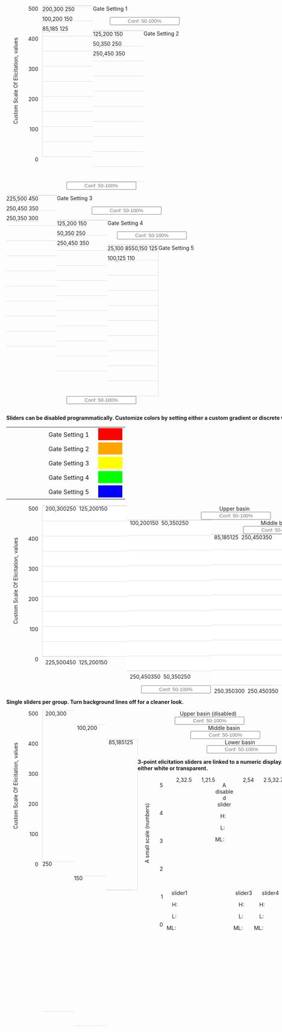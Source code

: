 
  <head>
    <link rel="stylesheet" type="text/css" href="https://code.jquery.com/ui/1.12.1/themes/base/jquery-ui.css"/>
    <script src="https://code.jquery.com/jquery-1.12.4.js"></script>
    <script src="https://code.jquery.com/ui/1.12.1/jquery-ui.js"></script>
    <script>
      function fourpointslider( id ) {
        // setup highlow range
          $( id + " .sliderpod" ).each(function( i ) {
             $(this).find( ".fourpointslider-vertical .highlow" ).each(function( j ) {
                // read initial values from markup and remove that
                var values = $( this ).text().split(',').map(Number);
                var min = parseFloat( $( this ).data("min") );
                var max = parseFloat( $( this ).data("max") );
                var step = parseFloat( $( this ).data("step") );
                var disab = $( this ).data("disabled");
                var disabled = (disab === 'TRUE' || disab === 'true' || disab === 1 || disab === '1' || disab === true);
                $( this ).empty().slider({
                  range: true,
                  min: min,
                  max: max,
                  step: step,
                  values: values,
                  animate: true,
                  disabled: disabled,
                  orientation: "vertical",
                  slide: function(event, ui) {
                    var ml = $(id + "ml" + i + "_" + j ).slider( "value");
                    if(ui.values[1] < ml | ui.values[0] > ml){
                       return false;
                    } else {
                      return ui.values;
                    }
                  },
                  stop: function(event, ui) {}
              });
            });
          });
          // setup ml point
          $( id + " .sliderpod" ).each(function( i ) {
              $(this).find( ".fourpointslider-vertical .ml" ).each(function( j ) {
                // read initial values from markup and remove that
                var value = parseFloat( $( this ).text() );
                var min = parseFloat( $( this ).data("min") );
                var max = parseFloat( $( this ).data("max") );
                var step = parseFloat( $( this ).data("step") );
                var disab = $( this ).data("disabled");
                var disabled = (disab === 'TRUE' || disab === 'true' || disab === 1 || disab === '1' || disab === true);
                $( this ).empty().slider({
                  value: value,
                  min: min,
                  max: max,
                  step: step,
                  animate: true,
                  disabled: disabled,
                  orientation: "vertical",
                  slide: function(event, ui) {
                    var high = $(id + "highlow" + i + "_" + j ).slider( "values", 1);
                    var low =  $(id + "highlow" + i + "_" + j ).slider( "values", 0);
                    if(ui.value > high | ui.value < low){
                       return false;
                    } else {
                      return ui.value;
                    }
                  },
                  stop: function(event, ui) {}
                });
             });
          });
        };
        function threepointslider( id ) {
        // setup highlow range
        $( id + " > span > span > .highlow" ).each(function( index ) {
          // read initial values from markup and remove that
          var values =  $( this ).text().split(',').map(Number);
          var minval = parseFloat( $( this ).data("min") );
          var maxval = parseFloat( $( this ).data("max") );
          var stepval = parseFloat( $( this ).data("step") );
          var disab = $( this ).data("disabled");
          var disabled = (disab === 'true' || disab === 1 || disab === '1' || disab === true);
          $( this ).empty().slider({
            range: true,
            min: minval,
            max: maxval,
            step: stepval,
            values: values,
            animate: true,
            disabled: disabled,
            orientation: "vertical",
            slide: function(event, ui) { 
              $( id + " .hlabel" + index ).html( $( id + "highlow" + index ).slider( "values", 1 ) );
              $( id + " .llabel" + index ).html( $( id + "highlow" + index ).slider( "values", 0 ) );
              var ml = $(id + "ml" + index ).slider( "value");
              if(ui.values[1] < ml | ui.values[0] > ml){
                 return false;
              } else {
                return ui.values;
              }
            },
            stop: function(event, ui) {},
            change: function(event, ui) {
              $( id + " .hlabel" + index ).html( $( id + "highlow" + index ).slider( "values", 1 ) );
              $( id + " .llabel" + index ).html( $( id + "highlow" + index ).slider( "values", 0 ) );
            }
          });
          $( id + " .hlabel" + index ).html( $( id + "highlow" + index ).slider( "values", 1 ) );
          $( id + " .llabel" + index ).html( $( id + "highlow" + index ).slider( "values", 0 ) );
        });
        // setup ml point
        $( id + " > span > span > .ml" ).each(function( index ) {
          // read initial values from markup and remove that
          var value = parseFloat( $( this ).text() );
          var minval = parseFloat( $( this ).data("min") );
          var maxval = parseFloat( $( this ).data("max") );
          var stepval = parseFloat( $( this ).data("step") );
          var disab = $( this ).data("disabled");
          var disabled = (disab === 'true' || disab === 1 || disab === '1' || disab === true);
          $( this ).empty().slider({
            value: value,
            min: minval,
            max: maxval,
            step: stepval,
            animate: true,
            disabled: disabled,
            orientation: "vertical",
            slide: function(event, ui) { 
              $( id + " .mllabel" + index ).html( $( id + "ml" + index ).slider( "value" ) );
              var high = $(id + "highlow" + index ).slider( "values", 1);
              var low =  $(id + "highlow" + index ).slider( "values", 0);
              if(ui.value > high | ui.value < low){
                 return false;
              } else {
                return ui.value;
              }
            },
            stop: function(event, ui) {},
            change: function(event, ui) {
              $( id + " .mllabel" + index ).html( $( id + "ml" + index ).slider( "value" ) );
            }
          });
          $( id + " .mllabel" + index ).html( $( id + "ml" + index ).slider( "value" ) );
        });
      };
    </script>
    <style>
      .text-bold {
        font-weight:bold;
      }
      
      /*.threepointslider {*/
      /*  padding:1em;*/
      /*  border: 1px solid gray;*/
      /*}*/
      .threepointslider-vertical {
        float:left;
        border-bottom: 1px solid #ddd;
        margin-bottom: 8px;
      }
      .threepointslider-vertical-axis {
        float:left
      }
      .threepointslider > span {
        float:left;
      }
      .threepointslider .x-axislabel {
        text-align:center;
      }
      .threepointslider > span > p {
        clear:both;
        width:6em;
      }
      .threepointslider > span > p > input {
        width:3em;
      }
      .threepointslider .highlow {
        height:300px; 
        float:left; 
        margin:0px 0px 0px 25px;
      }
      /*    #eq > span > .highlow.ui-slider-vertical { */
      /*      width: 0.4em;*/
      /*    }*/
      .threepointslider .highlow .ui-slider-range { 
      /*  background: #729fcf !important; */
        width: 1em !important;
      }
      .threepointslider .highlow .ui-slider-handle { 
        border-color: #729fcf !important; 
      /*      border-radius: 0.7em;*/
      /*      width: 1.4em;*/
      /*      height:1.4em;*/
        border-radius: 0.1em !important;
        width: 1.25em !important;
        height:0.4em !important;
        margin-bottom: -.3em !important;
      }

      .threepointslider .ml {
        height:300px; 
        float:left; 
        margin:0px;
      }
      .threepointslider .ml.ui-slider-vertical { 
        border: none !important;
        background: transparent !important;
      }
      .ml > .ui-slider-handle { 
        width: 0 !important;
        height: 0 !important; 
        border-top: 0.7em solid transparent !important; 
        border-right: 1.4em solid red !important; 
        border-bottom: 0.7em solid transparent !important;
        border-left: 0em solid transparent !important;
        border-radius:0 !important;
        background:transparent !important;
        margin-bottom: -0.8em !important;
      }

      .threepointslider-vertical-ylab {
          margin: 0px 0px 0px 16px;
          float: left;
          width: 3em;
      }

      .threepointslider-vertical-ylab p {
          -ms-transform: rotate(270deg); /* IE 9 */
          -webkit-transform: rotate(270deg); /* Safari 3-8 */
          transform: rotate(270deg);
          margin: 0;
          text-align: center;
      }

      /*###############################*/
      /*Grouped sliders*/
      /*###############################*/
      .sliderpod {
        float:left;
      }

      .fourpointslider-vertical {
        float:left;
        border-bottom: 1px solid #ddd;
        margin-bottom: 8px;
      }
      .fourpointslider-vertical-axis {
        float:left
      }
      .fourpointslider-input > span {
        float:left;
      }
      .fourpointslider-input .x-axislabel {
        padding: 0px 8px;
        text-align:center;
        margin:0px;
      }
      .fourpointslider-input > span > p {
        clear:both;
      }
      .fourpointslider-input > span > p > input {
        max-width: 9em;
        width: 100%;
      }
      .fourpointslider-input .highlow {
        float:left; 
        margin:-1px 0px 0px 8px;
      }
      .fourpointslider-input .ml {
        float:left; 
        margin:-1px 0px 0px 0px;
      }
      .fourpointslider-input .ml.ui-slider-vertical { 
        border: none !important;
        background: transparent !important;
      }
      .fourpointslider-input > span > .sliderpod > span > .ml > .ui-slider-handle { 
        width: 0; 
        height: 0; 
        border-top: 0.7em solid transparent; 
        border-right: 1.4em solid red; 
        border-bottom: 0.7em solid transparent;
        border-left: 0em solid transparent;
        border-radius:0;
        background:transparent;
        margin-bottom: -0.8em;
      }
      .fourpointslider-input > span > .sliderpod > .fourpointslider-vertical > .highlow > .ui-slider-range { 
        width: 1em;
      }
      /*.fourpointslider-input .highlow.fourpointslider0 .ui-slider-range { */
      /*  background: #003366; */
      /*}*/
      /*.fourpointslider-input .highlow.fourpointslider1 .ui-slider-range { */
      /*  background: #66b3ff; */
      /*}*/
      /*.fourpointslider-input .highlow.fourpointslider2 .ui-slider-range { */
      /*  background: #9966ff; */
      /*}*/
      /*.fourpointslider-input .highlow.fourpointslider3 .ui-slider-range { */
      /*  background: #800080; */
      /*}*/
      /*.fourpointslider-input .highlow.fourpointslider4 .ui-slider-range { */
      /*  background: #f4c441; */
      /*}*/
      /*.fourpointslider-input .highlow.fourpointslider5 .ui-slider-range { */
      /*  background: #f46d41; */
      /*}*/
      /*.fourpointslider-input .highlow.fourpointslider6 .ui-slider-range { */
      /*  background: #f44141; */
      /*}*/
      /*.fourpointslider-input .highlow.fourpointslider7 .ui-slider-range { */
      /*  background: #f441a6; */
      /*}*/
      .fourpointslider-input  > span > .sliderpod > .fourpointslider-vertical > .highlow > .ui-slider-handle { 
        border-color: #729fcf; 
        border-radius: 0.1em;
        width: 1.25em;
        height:0.4em;
        margin-bottom: -.3em;
      }
      .fourpointslider-input  > span > .sliderpod {
          float:left;
          margin-top:10px;
          margin-bottom:20px;
          padding: 0em 1.5em;
      }
      .fourpointslider-input p {
          margin:0px;
      }
      .fourpointslider-vertical-axis p {
          margin:0px;
      }

      .fourpointslider-vertical-ylab {
          margin: 0px 0px 0px 16px;
          float: left;
          width: 3em;
      }

      .fourpointslider-vertical-ylab p {
          -ms-transform: rotate(270deg); /* IE 9 */
          -webkit-transform: rotate(270deg); /* Safari 3-8 */
          transform: rotate(270deg);
          margin: 0;
          text-align: center;
      }
    </style>
  </head>

  <body>
    <div class="container-fluid">
      <h2 style="text-align:center;">Input Sliders For Expert Elicitation</h2>
      <div class="row">
        <div class="col-sm-8" style="min-width:900px;">
          <p class="text-bold">4-point elicitation with repeating grouped categories: Each element on the x-axis contains any number of sub-elements (provided all elements have the same number of sub-elements).</p>
          <p class="text-bold">Default colors are a blue gradient. The ML cannot move beyond the H or L and vice-versa.</p>
          <div id="byGate" type="fourpointslider" style="" class="fourpointslider-input">
            <table>
              <tr>
                <td style="padding:0em 1em 0em 7em;">Upper basin</td>
                <td>
                  <div style="padding:8px;height:1em;width:3em;background-color:#0044B2;"></div>
                </td>
              </tr>
              <tr>
                <td style="padding:0em 1em 0em 7em;">Middle basin</td>
                <td>
                  <div style="padding:8px;height:1em;width:3em;background-color:#638DD2;"></div>
                </td>
              </tr>
              <tr>
                <td style="padding:0em 1em 0em 7em;">Lower basin</td>
                <td>
                  <div style="padding:8px;height:1em;width:3em;background-color:#C6D7F2;"></div>
                </td>
              </tr>
            </table>
            <style>#byGate .highlow.fourpointslider0 .ui-slider-range {background: #0044B2;}
    #byGate .highlow.fourpointslider1 .ui-slider-range {background: #638DD2;}
    #byGate .highlow.fourpointslider2 .ui-slider-range {background: #C6D7F2;}</style>
            <div class="fourpointslider-vertical-ylab" style="height:400px;">
              <p style="height:400px;width:400px;">Custom Scale Of Elicitation, values</p>
            </div>
            <div class="fourpointslider-vertical-axis" style="height:400px;">
              <div class="tick" style="height: 80px;padding-right:10px;text-align:right;">
                <p>500</p>
              </div>
              <div class="tick" style="height: 80px;padding-right:10px;text-align:right;">
                <p>400</p>
              </div>
              <div class="tick" style="height: 80px;padding-right:10px;text-align:right;">
                <p>300</p>
              </div>
              <div class="tick" style="height: 80px;padding-right:10px;text-align:right;">
                <p>200</p>
              </div>
              <div class="tick" style="height: 80px;padding-right:10px;text-align:right;">
                <p>100</p>
              </div>
              <div style="padding:0px 10px;text-align:right;">
                <p>0</p>
              </div>
            </div>
            <span style="width:9.6em;min-width:6em;">
              <span class="sliderpod" style="height:400px;width:9.6em;min-width:6em;background: repeating-linear-gradient(to bottom, #ddd, #ddd 1px, #00000000 1px, #00000000 10%);border-top:1px solid #ddd;border-bottom:1px solid #ddd;border-left:1px solid #ddd;">
                <span class="fourpointslider-vertical">
                  <span id="byGatehighlow0_0" class="highlow fourpointslider0" style="height:400px;" data-min="0" data-max="500" data-step="1" data-disabled="FALSE" data-name="Upper basin">200,300</span>
                  <span id="byGateml0_0" class="ml fourpointslider0" style="height:400px;" data-min="0" data-max="500" data-step="1" data-disabled="FALSE" data-name="Upper basin">250</span>
                </span>
                <span class="fourpointslider-vertical">
                  <span id="byGatehighlow0_1" class="highlow fourpointslider1" style="height:400px;" data-min="0" data-max="500" data-step="1" data-disabled="FALSE" data-name="Middle basin">100,200</span>
                  <span id="byGateml0_1" class="ml fourpointslider1" style="height:400px;" data-min="0" data-max="500" data-step="1" data-disabled="FALSE" data-name="Middle basin">150</span>
                </span>
                <span class="fourpointslider-vertical">
                  <span id="byGatehighlow0_2" class="highlow fourpointslider2" style="height:400px;" data-min="0" data-max="500" data-step="1" data-disabled="FALSE" data-name="Lower basin">85,185</span>
                  <span id="byGateml0_2" class="ml fourpointslider2" style="height:400px;" data-min="0" data-max="500" data-step="1" data-disabled="FALSE" data-name="Lower basin">125</span>
                </span>
              </span>
              <p class="x-axislabel">Gate Setting 1</p>
              <p style="text-align:center;">
                <input style="text-align:center;" type="text" placeholder="Conf: 50-100%"/>
              </p>
            </span>
            <span style="width:9.6em;min-width:6em;">
              <span class="sliderpod" style="height:400px;width:9.6em;min-width:6em;background: repeating-linear-gradient(to bottom, #ddd, #ddd 1px, #00000000 1px, #00000000 10%);border-top:1px solid #ddd;border-bottom:1px solid #ddd;">
                <span class="fourpointslider-vertical">
                  <span id="byGatehighlow1_0" class="highlow fourpointslider0" style="height:400px;" data-min="0" data-max="500" data-step="1" data-disabled="FALSE" data-name="Upper basin">125,200</span>
                  <span id="byGateml1_0" class="ml fourpointslider0" style="height:400px;" data-min="0" data-max="500" data-step="1" data-disabled="FALSE" data-name="Upper basin">150</span>
                </span>
                <span class="fourpointslider-vertical">
                  <span id="byGatehighlow1_1" class="highlow fourpointslider1" style="height:400px;" data-min="0" data-max="500" data-step="1" data-disabled="FALSE" data-name="Middle basin">50,350</span>
                  <span id="byGateml1_1" class="ml fourpointslider1" style="height:400px;" data-min="0" data-max="500" data-step="1" data-disabled="FALSE" data-name="Middle basin">250</span>
                </span>
                <span class="fourpointslider-vertical">
                  <span id="byGatehighlow1_2" class="highlow fourpointslider2" style="height:400px;" data-min="0" data-max="500" data-step="1" data-disabled="FALSE" data-name="Lower basin">250,450</span>
                  <span id="byGateml1_2" class="ml fourpointslider2" style="height:400px;" data-min="0" data-max="500" data-step="1" data-disabled="FALSE" data-name="Lower basin">350</span>
                </span>
              </span>
              <p class="x-axislabel">Gate Setting 2</p>
              <p style="text-align:center;">
                <input style="text-align:center;" type="text" placeholder="Conf: 50-100%"/>
              </p>
            </span>
            <span style="width:9.6em;min-width:6em;">
              <span class="sliderpod" style="height:400px;width:9.6em;min-width:6em;background: repeating-linear-gradient(to bottom, #ddd, #ddd 1px, #00000000 1px, #00000000 10%);border-top:1px solid #ddd;border-bottom:1px solid #ddd;">
                <span class="fourpointslider-vertical">
                  <span id="byGatehighlow2_0" class="highlow fourpointslider0" style="height:400px;" data-min="0" data-max="500" data-step="1" data-disabled="FALSE" data-name="Upper basin">225,500</span>
                  <span id="byGateml2_0" class="ml fourpointslider0" style="height:400px;" data-min="0" data-max="500" data-step="1" data-disabled="FALSE" data-name="Upper basin">450</span>
                </span>
                <span class="fourpointslider-vertical">
                  <span id="byGatehighlow2_1" class="highlow fourpointslider1" style="height:400px;" data-min="0" data-max="500" data-step="1" data-disabled="FALSE" data-name="Middle basin">250,450</span>
                  <span id="byGateml2_1" class="ml fourpointslider1" style="height:400px;" data-min="0" data-max="500" data-step="1" data-disabled="FALSE" data-name="Middle basin">350</span>
                </span>
                <span class="fourpointslider-vertical">
                  <span id="byGatehighlow2_2" class="highlow fourpointslider2" style="height:400px;" data-min="0" data-max="500" data-step="1" data-disabled="FALSE" data-name="Lower basin">250,350</span>
                  <span id="byGateml2_2" class="ml fourpointslider2" style="height:400px;" data-min="0" data-max="500" data-step="1" data-disabled="FALSE" data-name="Lower basin">300</span>
                </span>
              </span>
              <p class="x-axislabel">Gate Setting 3</p>
              <p style="text-align:center;">
                <input style="text-align:center;" type="text" placeholder="Conf: 50-100%"/>
              </p>
            </span>
            <span style="width:9.6em;min-width:6em;">
              <span class="sliderpod" style="height:400px;width:9.6em;min-width:6em;background: repeating-linear-gradient(to bottom, #ddd, #ddd 1px, #00000000 1px, #00000000 10%);border-top:1px solid #ddd;border-bottom:1px solid #ddd;">
                <span class="fourpointslider-vertical">
                  <span id="byGatehighlow3_0" class="highlow fourpointslider0" style="height:400px;" data-min="0" data-max="500" data-step="1" data-disabled="FALSE" data-name="Upper basin">125,200</span>
                  <span id="byGateml3_0" class="ml fourpointslider0" style="height:400px;" data-min="0" data-max="500" data-step="1" data-disabled="FALSE" data-name="Upper basin">150</span>
                </span>
                <span class="fourpointslider-vertical">
                  <span id="byGatehighlow3_1" class="highlow fourpointslider1" style="height:400px;" data-min="0" data-max="500" data-step="1" data-disabled="FALSE" data-name="Middle basin">50,350</span>
                  <span id="byGateml3_1" class="ml fourpointslider1" style="height:400px;" data-min="0" data-max="500" data-step="1" data-disabled="FALSE" data-name="Middle basin">250</span>
                </span>
                <span class="fourpointslider-vertical">
                  <span id="byGatehighlow3_2" class="highlow fourpointslider2" style="height:400px;" data-min="0" data-max="500" data-step="1" data-disabled="FALSE" data-name="Lower basin">250,450</span>
                  <span id="byGateml3_2" class="ml fourpointslider2" style="height:400px;" data-min="0" data-max="500" data-step="1" data-disabled="FALSE" data-name="Lower basin">350</span>
                </span>
              </span>
              <p class="x-axislabel">Gate Setting 4</p>
              <p style="text-align:center;">
                <input style="text-align:center;" type="text" placeholder="Conf: 50-100%"/>
              </p>
            </span>
            <span style="width:9.6em;min-width:6em;">
              <span class="sliderpod" style="height:400px;width:9.6em;min-width:6em;background: repeating-linear-gradient(to bottom, #ddd, #ddd 1px, #00000000 1px, #00000000 10%);border-top:1px solid #ddd;border-bottom:1px solid #ddd;border-right:1px solid #ddd;">
                <span class="fourpointslider-vertical">
                  <span id="byGatehighlow4_0" class="highlow fourpointslider0" style="height:400px;" data-min="0" data-max="500" data-step="1" data-disabled="FALSE" data-name="Upper basin">25,100</span>
                  <span id="byGateml4_0" class="ml fourpointslider0" style="height:400px;" data-min="0" data-max="500" data-step="1" data-disabled="FALSE" data-name="Upper basin">85</span>
                </span>
                <span class="fourpointslider-vertical">
                  <span id="byGatehighlow4_1" class="highlow fourpointslider1" style="height:400px;" data-min="0" data-max="500" data-step="1" data-disabled="FALSE" data-name="Middle basin">50,150</span>
                  <span id="byGateml4_1" class="ml fourpointslider1" style="height:400px;" data-min="0" data-max="500" data-step="1" data-disabled="FALSE" data-name="Middle basin">125</span>
                </span>
                <span class="fourpointslider-vertical">
                  <span id="byGatehighlow4_2" class="highlow fourpointslider2" style="height:400px;" data-min="0" data-max="500" data-step="1" data-disabled="FALSE" data-name="Lower basin">100,125</span>
                  <span id="byGateml4_2" class="ml fourpointslider2" style="height:400px;" data-min="0" data-max="500" data-step="1" data-disabled="FALSE" data-name="Lower basin">110</span>
                </span>
              </span>
              <p class="x-axislabel">Gate Setting 5</p>
              <p style="text-align:center;">
                <input style="text-align:center;" type="text" placeholder="Conf: 50-100%"/>
              </p>
            </span>
            <script type="text/javascript">fourpointslider( '#byGate' );</script>
          </div>
        </div>
        <div class="col-sm-8" style="min-width:900px;">
          <div class="well" style="overflow:hidden;">
            <p class="text-bold">Sliders can be disabled programmatically. Customize colors by setting either a custom gradient or discrete values.</p>
            <div id="byBasin" type="fourpointslider" style="" class="fourpointslider-input">
              <table>
                <tr>
                  <td style="padding:0em 1em 0em 7em;">Gate Setting 1</td>
                  <td>
                    <div style="padding:8px;height:1em;width:3em;background-color:#FF0000;"></div>
                  </td>
                </tr>
                <tr>
                  <td style="padding:0em 1em 0em 7em;">Gate Setting 2</td>
                  <td>
                    <div style="padding:8px;height:1em;width:3em;background-color:#FFA500;"></div>
                  </td>
                </tr>
                <tr>
                  <td style="padding:0em 1em 0em 7em;">Gate Setting 3</td>
                  <td>
                    <div style="padding:8px;height:1em;width:3em;background-color:#FFFF00;"></div>
                  </td>
                </tr>
                <tr>
                  <td style="padding:0em 1em 0em 7em;">Gate Setting 4</td>
                  <td>
                    <div style="padding:8px;height:1em;width:3em;background-color:#00FF00;"></div>
                  </td>
                </tr>
                <tr>
                  <td style="padding:0em 1em 0em 7em;">Gate Setting 5</td>
                  <td>
                    <div style="padding:8px;height:1em;width:3em;background-color:#0000FF;"></div>
                  </td>
                </tr>
              </table>
              <style>#byBasin .highlow.fourpointslider0 .ui-slider-range {background: #FF0000;}
    #byBasin .highlow.fourpointslider1 .ui-slider-range {background: #FFA500;}
    #byBasin .highlow.fourpointslider2 .ui-slider-range {background: #FFFF00;}
    #byBasin .highlow.fourpointslider3 .ui-slider-range {background: #00FF00;}
    #byBasin .highlow.fourpointslider4 .ui-slider-range {background: #0000FF;}</style>
              <div class="fourpointslider-vertical-ylab" style="height:400px;">
                <p style="height:400px;width:400px;">Custom Scale Of Elicitation, values</p>
              </div>
              <div class="fourpointslider-vertical-axis" style="height:400px;">
                <div class="tick" style="height: 80px;padding-right:10px;text-align:right;">
                  <p>500</p>
                </div>
                <div class="tick" style="height: 80px;padding-right:10px;text-align:right;">
                  <p>400</p>
                </div>
                <div class="tick" style="height: 80px;padding-right:10px;text-align:right;">
                  <p>300</p>
                </div>
                <div class="tick" style="height: 80px;padding-right:10px;text-align:right;">
                  <p>200</p>
                </div>
                <div class="tick" style="height: 80px;padding-right:10px;text-align:right;">
                  <p>100</p>
                </div>
                <div style="padding:0px 10px;text-align:right;">
                  <p>0</p>
                </div>
              </div>
              <span style="width:16em;min-width:6em;">
                <span class="sliderpod" style="height:400px;width:16em;min-width:6em;background: repeating-linear-gradient(to bottom, #ddd, #ddd 1px, #fff 1px, #fff 10%);border-top:1px solid #ddd;border-bottom:1px solid #ddd;border-left:1px solid #ddd;">
                  <span class="fourpointslider-vertical">
                    <span id="byBasinhighlow0_0" class="highlow fourpointslider0" style="height:400px;" data-min="0" data-max="500" data-step="1" data-disabled="1" data-name="Gate Setting 1">200,300</span>
                    <span id="byBasinml0_0" class="ml fourpointslider0" style="height:400px;" data-min="0" data-max="500" data-step="1" data-disabled="1" data-name="Gate Setting 1">250</span>
                  </span>
                  <span class="fourpointslider-vertical">
                    <span id="byBasinhighlow0_1" class="highlow fourpointslider1" style="height:400px;" data-min="0" data-max="500" data-step="1" data-disabled="FALSE" data-name="Gate Setting 2">125,200</span>
                    <span id="byBasinml0_1" class="ml fourpointslider1" style="height:400px;" data-min="0" data-max="500" data-step="1" data-disabled="FALSE" data-name="Gate Setting 2">150</span>
                  </span>
                  <span class="fourpointslider-vertical">
                    <span id="byBasinhighlow0_2" class="highlow fourpointslider2" style="height:400px;" data-min="0" data-max="500" data-step="1" data-disabled="FALSE" data-name="Gate Setting 3">225,500</span>
                    <span id="byBasinml0_2" class="ml fourpointslider2" style="height:400px;" data-min="0" data-max="500" data-step="1" data-disabled="FALSE" data-name="Gate Setting 3">450</span>
                  </span>
                  <span class="fourpointslider-vertical">
                    <span id="byBasinhighlow0_3" class="highlow fourpointslider3" style="height:400px;" data-min="0" data-max="500" data-step="1" data-disabled="FALSE" data-name="Gate Setting 4">125,200</span>
                    <span id="byBasinml0_3" class="ml fourpointslider3" style="height:400px;" data-min="0" data-max="500" data-step="1" data-disabled="FALSE" data-name="Gate Setting 4">150</span>
                  </span>
                  <span class="fourpointslider-vertical">
                    <span id="byBasinhighlow0_4" class="highlow fourpointslider4" style="height:400px;" data-min="0" data-max="500" data-step="1" data-disabled="FALSE" data-name="Gate Setting 5">25,100</span>
                    <span id="byBasinml0_4" class="ml fourpointslider4" style="height:400px;" data-min="0" data-max="500" data-step="1" data-disabled="FALSE" data-name="Gate Setting 5">85</span>
                  </span>
                </span>
                <p class="x-axislabel">Upper basin</p>
                <p style="text-align:center;">
                  <input style="text-align:center;" type="text" placeholder="Conf: 50-100%"/>
                </p>
              </span>
              <span style="width:16em;min-width:6em;">
                <span class="sliderpod" style="height:400px;width:16em;min-width:6em;background: repeating-linear-gradient(to bottom, #ddd, #ddd 1px, #fff 1px, #fff 10%);border-top:1px solid #ddd;border-bottom:1px solid #ddd;">
                  <span class="fourpointslider-vertical">
                    <span id="byBasinhighlow1_0" class="highlow fourpointslider0" style="height:400px;" data-min="0" data-max="500" data-step="1" data-disabled="FALSE" data-name="Gate Setting 1">100,200</span>
                    <span id="byBasinml1_0" class="ml fourpointslider0" style="height:400px;" data-min="0" data-max="500" data-step="1" data-disabled="FALSE" data-name="Gate Setting 1">150</span>
                  </span>
                  <span class="fourpointslider-vertical">
                    <span id="byBasinhighlow1_1" class="highlow fourpointslider1" style="height:400px;" data-min="0" data-max="500" data-step="1" data-disabled="FALSE" data-name="Gate Setting 2">50,350</span>
                    <span id="byBasinml1_1" class="ml fourpointslider1" style="height:400px;" data-min="0" data-max="500" data-step="1" data-disabled="FALSE" data-name="Gate Setting 2">250</span>
                  </span>
                  <span class="fourpointslider-vertical">
                    <span id="byBasinhighlow1_2" class="highlow fourpointslider2" style="height:400px;" data-min="0" data-max="500" data-step="1" data-disabled="FALSE" data-name="Gate Setting 3">250,450</span>
                    <span id="byBasinml1_2" class="ml fourpointslider2" style="height:400px;" data-min="0" data-max="500" data-step="1" data-disabled="FALSE" data-name="Gate Setting 3">350</span>
                  </span>
                  <span class="fourpointslider-vertical">
                    <span id="byBasinhighlow1_3" class="highlow fourpointslider3" style="height:400px;" data-min="0" data-max="500" data-step="1" data-disabled="FALSE" data-name="Gate Setting 4">50,350</span>
                    <span id="byBasinml1_3" class="ml fourpointslider3" style="height:400px;" data-min="0" data-max="500" data-step="1" data-disabled="FALSE" data-name="Gate Setting 4">250</span>
                  </span>
                  <span class="fourpointslider-vertical">
                    <span id="byBasinhighlow1_4" class="highlow fourpointslider4" style="height:400px;" data-min="0" data-max="500" data-step="1" data-disabled="FALSE" data-name="Gate Setting 5">50,150</span>
                    <span id="byBasinml1_4" class="ml fourpointslider4" style="height:400px;" data-min="0" data-max="500" data-step="1" data-disabled="FALSE" data-name="Gate Setting 5">125</span>
                  </span>
                </span>
                <p class="x-axislabel">Middle basin</p>
                <p style="text-align:center;">
                  <input style="text-align:center;" type="text" placeholder="Conf: 50-100%"/>
                </p>
              </span>
              <span style="width:16em;min-width:6em;">
                <span class="sliderpod" style="height:400px;width:16em;min-width:6em;background: repeating-linear-gradient(to bottom, #ddd, #ddd 1px, #fff 1px, #fff 10%);border-top:1px solid #ddd;border-bottom:1px solid #ddd;border-right:1px solid #ddd;">
                  <span class="fourpointslider-vertical">
                    <span id="byBasinhighlow2_0" class="highlow fourpointslider0" style="height:400px;" data-min="0" data-max="500" data-step="1" data-disabled="FALSE" data-name="Gate Setting 1">85,185</span>
                    <span id="byBasinml2_0" class="ml fourpointslider0" style="height:400px;" data-min="0" data-max="500" data-step="1" data-disabled="FALSE" data-name="Gate Setting 1">125</span>
                  </span>
                  <span class="fourpointslider-vertical">
                    <span id="byBasinhighlow2_1" class="highlow fourpointslider1" style="height:400px;" data-min="0" data-max="500" data-step="1" data-disabled="FALSE" data-name="Gate Setting 2">250,450</span>
                    <span id="byBasinml2_1" class="ml fourpointslider1" style="height:400px;" data-min="0" data-max="500" data-step="1" data-disabled="FALSE" data-name="Gate Setting 2">350</span>
                  </span>
                  <span class="fourpointslider-vertical">
                    <span id="byBasinhighlow2_2" class="highlow fourpointslider2" style="height:400px;" data-min="0" data-max="500" data-step="1" data-disabled="FALSE" data-name="Gate Setting 3">250,350</span>
                    <span id="byBasinml2_2" class="ml fourpointslider2" style="height:400px;" data-min="0" data-max="500" data-step="1" data-disabled="FALSE" data-name="Gate Setting 3">300</span>
                  </span>
                  <span class="fourpointslider-vertical">
                    <span id="byBasinhighlow2_3" class="highlow fourpointslider3" style="height:400px;" data-min="0" data-max="500" data-step="1" data-disabled="FALSE" data-name="Gate Setting 4">250,450</span>
                    <span id="byBasinml2_3" class="ml fourpointslider3" style="height:400px;" data-min="0" data-max="500" data-step="1" data-disabled="FALSE" data-name="Gate Setting 4">350</span>
                  </span>
                  <span class="fourpointslider-vertical">
                    <span id="byBasinhighlow2_4" class="highlow fourpointslider4" style="height:400px;" data-min="0" data-max="500" data-step="1" data-disabled="FALSE" data-name="Gate Setting 5">100,125</span>
                    <span id="byBasinml2_4" class="ml fourpointslider4" style="height:400px;" data-min="0" data-max="500" data-step="1" data-disabled="FALSE" data-name="Gate Setting 5">110</span>
                  </span>
                </span>
                <p class="x-axislabel">Lower basin</p>
                <p style="text-align:center;">
                  <input style="text-align:center;" type="text" placeholder="Conf: 50-100%"/>
                </p>
              </span>
              <script type="text/javascript">fourpointslider( '#byBasin' );</script>
            </div>
          </div>
        </div>
        <div class="col-sm-8" style="min-width:900px;">
          <p class="text-bold">Single sliders per group. Turn background lines off for a cleaner look.</p>
          <div id="singles" type="fourpointslider" style="" class="fourpointslider-input">
            <style>#singles .highlow.fourpointslider0 .ui-slider-range {background: #0044B2;}</style>
            <div class="fourpointslider-vertical-ylab" style="height:400px;">
              <p style="height:400px;width:400px;">Custom Scale Of Elicitation, values</p>
            </div>
            <div class="fourpointslider-vertical-axis" style="height:400px;">
              <div class="tick" style="height: 80px;padding-right:10px;text-align:right;">
                <p>500</p>
              </div>
              <div class="tick" style="height: 80px;padding-right:10px;text-align:right;">
                <p>400</p>
              </div>
              <div class="tick" style="height: 80px;padding-right:10px;text-align:right;">
                <p>300</p>
              </div>
              <div class="tick" style="height: 80px;padding-right:10px;text-align:right;">
                <p>200</p>
              </div>
              <div class="tick" style="height: 80px;padding-right:10px;text-align:right;">
                <p>100</p>
              </div>
              <div style="padding:0px 10px;text-align:right;">
                <p>0</p>
              </div>
            </div>
            <span style="width:3.2em;min-width:6em;">
              <span class="sliderpod" style="height:400px;width:3.2em;min-width:6em;background:#00000000;border-top:1px solid #ddd;border-bottom:1px solid #ddd;border-left:1px solid #ddd;">
                <span class="fourpointslider-vertical">
                  <span id="singleshighlow0_0" class="highlow fourpointslider0" style="height:400px;" data-min="0" data-max="500" data-step="1" data-disabled="1" data-name="Gate Setting 1">200,300</span>
                  <span id="singlesml0_0" class="ml fourpointslider0" style="height:400px;" data-min="0" data-max="500" data-step="1" data-disabled="1" data-name="Gate Setting 1">250</span>
                </span>
              </span>
              <p class="x-axislabel">Upper basin (disabled)</p>
              <p style="text-align:center;">
                <input style="text-align:center;" type="text" placeholder="Conf: 50-100%"/>
              </p>
            </span>
            <span style="width:3.2em;min-width:6em;">
              <span class="sliderpod" style="height:400px;width:3.2em;min-width:6em;background:#00000000;border-top:1px solid #ddd;border-bottom:1px solid #ddd;">
                <span class="fourpointslider-vertical">
                  <span id="singleshighlow1_0" class="highlow fourpointslider0" style="height:400px;" data-min="0" data-max="500" data-step="1" data-disabled="FALSE" data-name="Gate Setting 1">100,200</span>
                  <span id="singlesml1_0" class="ml fourpointslider0" style="height:400px;" data-min="0" data-max="500" data-step="1" data-disabled="FALSE" data-name="Gate Setting 1">150</span>
                </span>
              </span>
              <p class="x-axislabel">Middle basin</p>
              <p style="text-align:center;">
                <input style="text-align:center;" type="text" placeholder="Conf: 50-100%"/>
              </p>
            </span>
            <span style="width:3.2em;min-width:6em;">
              <span class="sliderpod" style="height:400px;width:3.2em;min-width:6em;background:#00000000;border-top:1px solid #ddd;border-bottom:1px solid #ddd;border-right:1px solid #ddd;">
                <span class="fourpointslider-vertical">
                  <span id="singleshighlow2_0" class="highlow fourpointslider0" style="height:400px;" data-min="0" data-max="500" data-step="1" data-disabled="FALSE" data-name="Gate Setting 1">85,185</span>
                  <span id="singlesml2_0" class="ml fourpointslider0" style="height:400px;" data-min="0" data-max="500" data-step="1" data-disabled="FALSE" data-name="Gate Setting 1">125</span>
                </span>
              </span>
              <p class="x-axislabel">Lower basin</p>
              <p style="text-align:center;">
                <input style="text-align:center;" type="text" placeholder="Conf: 50-100%"/>
              </p>
            </span>
            <script type="text/javascript">fourpointslider( '#singles' );</script>
          </div>
        </div>
        <div class="col-sm-8" style="min-width:900px;">
          <div class="well" style="overflow:hidden;">
            <p class="text-bold">3-point elicitation sliders are linked to a numeric display. Backgrounds can be either white or transparent.</p>
            <div id="threepointers" type="threepointslider" style="display:inline-flex;" class="form-group shiny-input-container threepointslider">
              <style>#threepointers .highlow .ui-slider-range {background: #0044b2;}</style>
              <div class="threepointslider-vertical-ylab" style="height:300px;">
                <p style="height:300px;width:300px;">A small scale (numbers)</p>
              </div>
              <div class="threepointslider-vertical-axis">
                <div class="tick" style="height: 60px;padding-right:10px;text-align:right;">
                  <p>5</p>
                </div>
                <div class="tick" style="height: 60px;padding-right:10px;text-align:right;">
                  <p>4</p>
                </div>
                <div class="tick" style="height: 60px;padding-right:10px;text-align:right;">
                  <p>3</p>
                </div>
                <div class="tick" style="height: 60px;padding-right:10px;text-align:right;">
                  <p>2</p>
                </div>
                <div class="tick" style="height: 60px;padding-right:10px;text-align:right;">
                  <p>1</p>
                </div>
                <div style="padding-right:10px;text-align:right;">
                  <p>0</p>
                </div>
              </div>
              <span>
                <span class="threepointslider-vertical" style="width:6.5em;height:300px;margin-top:10px;margin-bottom:20px;background: repeating-linear-gradient(to bottom, #ddd, #ddd 1px, #00000000 1px, #00000000 10%);border-top:1px solid #ddd;border-bottom:1px solid #ddd;border-left:1px solid #ddd;">
                  <span id="threepointershighlow0" class="highlow" style="height:300px;" data-min="0" data-max="5" data-step="0.1" data-disabled>2,3</span>
                  <span id="threepointersml0" class="ml" style="height:300px;" data-min="0" data-max="5" data-step="0.1" data-disabled>2.5</span>
                </span>
                <p class="x-axislabel">slider1</p>
                <p>
                  <p style="padding-left:1em;display:inline;">H:</p>
                  <p class="hlabel0" id="threepointershlabel0" style="display:inline; color:#f6931f; font-weight:bold;"></p>
                </p>
                <p>
                  <p style="padding-left:1em;display:inline;">L:</p>
                  <p class="llabel0" id="threepointersllabel0" style="display:inline; color:#f6931f; font-weight:bold;"></p>
                </p>
                <p>
                  <p style="display:inline;">ML:</p>
                  <p class="mllabel0" id="threepointersmllabel0" style="display:inline; color:#f6931f; font-weight:bold;"></p>
                </p>
              </span>
              <span>
                <span class="threepointslider-vertical" style="width:6.5em;height:300px;margin-top:10px;margin-bottom:20px;background: repeating-linear-gradient(to bottom, #ddd, #ddd 1px, #00000000 1px, #00000000 10%);border-top:1px solid #ddd;border-bottom:1px solid #ddd;">
                  <span id="threepointershighlow1" class="highlow" style="height:300px;" data-min="0" data-max="5" data-step="0.1" data-disabled="1">1,2</span>
                  <span id="threepointersml1" class="ml" style="height:300px;" data-min="0" data-max="5" data-step="0.1" data-disabled="1">1.5</span>
                </span>
                <p class="x-axislabel">A disabled slider</p>
                <p>
                  <p style="padding-left:1em;display:inline;">H:</p>
                  <p class="hlabel1" id="threepointershlabel1" style="display:inline; color:#f6931f; font-weight:bold;"></p>
                </p>
                <p>
                  <p style="padding-left:1em;display:inline;">L:</p>
                  <p class="llabel1" id="threepointersllabel1" style="display:inline; color:#f6931f; font-weight:bold;"></p>
                </p>
                <p>
                  <p style="display:inline;">ML:</p>
                  <p class="mllabel1" id="threepointersmllabel1" style="display:inline; color:#f6931f; font-weight:bold;"></p>
                </p>
              </span>
              <span>
                <span class="threepointslider-vertical" style="width:6.5em;height:300px;margin-top:10px;margin-bottom:20px;background: repeating-linear-gradient(to bottom, #ddd, #ddd 1px, #00000000 1px, #00000000 10%);border-top:1px solid #ddd;border-bottom:1px solid #ddd;">
                  <span id="threepointershighlow2" class="highlow" style="height:300px;" data-min="0" data-max="5" data-step="0.1" data-disabled>2,5</span>
                  <span id="threepointersml2" class="ml" style="height:300px;" data-min="0" data-max="5" data-step="0.1" data-disabled>4</span>
                </span>
                <p class="x-axislabel">slider3</p>
                <p>
                  <p style="padding-left:1em;display:inline;">H:</p>
                  <p class="hlabel2" id="threepointershlabel2" style="display:inline; color:#f6931f; font-weight:bold;"></p>
                </p>
                <p>
                  <p style="padding-left:1em;display:inline;">L:</p>
                  <p class="llabel2" id="threepointersllabel2" style="display:inline; color:#f6931f; font-weight:bold;"></p>
                </p>
                <p>
                  <p style="display:inline;">ML:</p>
                  <p class="mllabel2" id="threepointersmllabel2" style="display:inline; color:#f6931f; font-weight:bold;"></p>
                </p>
              </span>
              <span>
                <span class="threepointslider-vertical" style="width:6.5em;height:300px;margin-top:10px;margin-bottom:20px;background: repeating-linear-gradient(to bottom, #ddd, #ddd 1px, #00000000 1px, #00000000 10%);border-top:1px solid #ddd;border-bottom:1px solid #ddd;border-right:1px solid #ddd;">
                  <span id="threepointershighlow3" class="highlow" style="height:300px;" data-min="0" data-max="5" data-step="0.1" data-disabled>2.5,3</span>
                  <span id="threepointersml3" class="ml" style="height:300px;" data-min="0" data-max="5" data-step="0.1" data-disabled>2.75</span>
                </span>
                <p class="x-axislabel">slider4</p>
                <p>
                  <p style="padding-left:1em;display:inline;">H:</p>
                  <p class="hlabel3" id="threepointershlabel3" style="display:inline; color:#f6931f; font-weight:bold;"></p>
                </p>
                <p>
                  <p style="padding-left:1em;display:inline;">L:</p>
                  <p class="llabel3" id="threepointersllabel3" style="display:inline; color:#f6931f; font-weight:bold;"></p>
                </p>
                <p>
                  <p style="display:inline;">ML:</p>
                  <p class="mllabel3" id="threepointersmllabel3" style="display:inline; color:#f6931f; font-weight:bold;"></p>
                </p>
              </span>
              <script type="text/javascript">threepointslider( '#threepointers' );</script>
            </div>
          </div>
        </div>
        <div style="min-height:200px;"></div>
      </div>
    </div>
  </body>
</html>
